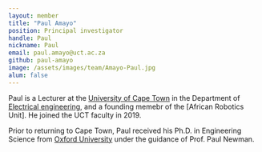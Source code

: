 ```yaml
---
layout: member
title: "Paul Amayo"
position: Principal investigator
handle: Paul
nickname: Paul
email: paul.amayo@uct.ac.za
github: paul-amayo
image: /assets/images/team/Amayo-Paul.jpg
alum: false
---
```

Paul is a Lecturer at the [University of Cape Town] in the Department of [Electrical engineering], and a founding memebr of the [African Robotics Unit]. He joined the UCT faculty in 2019.

Prior to returning to Cape Town, Paul received his Ph.D. in Engineering Science from [Oxford University][Ox] under the guidance of Prof. Paul Newman.


[University of Cape Town]: http://www.uct.ac.za
[Electrical Engineering]: http://www.ee.uct.ac.za
[Ox]: http://www.ox.ac.uk
